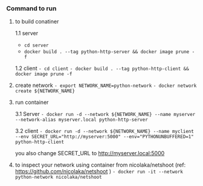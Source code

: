 ### Command to run

1. to build conatiner
	
	1.1 server
	- `cd server`
	- `docker build . --tag python-http-server && docker image prune -f`

	1.2 client
	`- cd client`
	`- docker build . --tag python-http-client && docker image prune -f`

2. create network
	`- export NETWORK_NAME=python-network`
	`- docker network create ${NETWORK_NAME}`

3. run container
	
	3.1 Server
	`- docker run -d --network ${NETWORK_NAME} --name myserver --network-alias myserver.local python-http-server`
	
	3.2 client
	`- docker run -d --network ${NETWORK_NAME} --name myclient --env SECRET_URL="http://myserver:5000" --env="PYTHONUNBUFFERED=1" python-http-client`
	
	you also change SECRET_URL to http://myserver.local:5000


4. to inspect your network using container from nicolaka/netshoot (ref: https://github.com/nicolaka/netshoot )
	`- docker run -it --network python-network nicolaka/netshoot`

